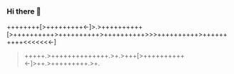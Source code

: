 ### Hi there 👋

<!--
**VladislavRusakov/VladislavRusakov** is a ✨ _special_ ✨ repository because its `README.md` (this file) appears on your GitHub profile.

Here are some ideas to get you started:
- 🌱 I’m currently learning https://github.com/devicons/devicon/blob/master/icons/react/react-original-wordmark.svg
-->

++++++++[>+++++++++<-]>.>++++++++++
[>++++++++++>++++++++++>++++++++++>>>++++++++++>++++++++++<<<<<<<-]
>+++++.>++++++++++++++.>+.>+++[>++++++++++<-]>++.>+++++++++.>+.
